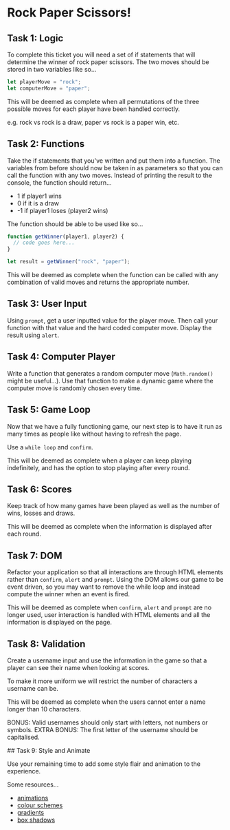 # Rock Paper Scissors!

## Task 1: Logic

To complete this ticket you will need a set of if statements that will determine the winner of rock paper scissors. The two moves should be stored in two variables like so...

```js
let playerMove = "rock";
let computerMove = "paper";
```

This will be deemed as complete when all permutations of the three possible moves for each player have been handled correctly.

e.g. rock vs rock is a draw, paper vs rock is a paper win, etc.

## Task 2: Functions

Take the if statements that you've written and put them into a function. The variables from before should now be taken in as parameters so that you can call the function with any two moves. Instead of printing the result to the console, the function should return...

- 1 if player1 wins
- 0 if it is a draw
- -1 if player1 loses (player2 wins)

The function should be able to be used like so...

```js
function getWinner(player1, player2) {
  // code goes here...
}

let result = getWinner("rock", "paper");
```

This will be deemed as complete when the function can be called with any combination of valid moves and returns the appropriate number.

## Task 3: User Input

Using `prompt`, get a user inputted value for the player move. Then call your function with that value and the hard coded computer move. Display the result using `alert`.

## Task 4: Computer Player

Write a function that generates a random computer move (`Math.random()` might be useful...). Use that function to make a dynamic game where the computer move is randomly chosen every time.

## Task 5: Game Loop

Now that we have a fully functioning game, our next step is to have it run as many times as people like without having to refresh the page.

Use a `while loop` and `confirm`.

This will be deemed as complete when a player can keep playing indefinitely, and has the option to stop playing after every round.

## Task 6: Scores

Keep track of how many games have been played as well as the number of wins, losses and draws.

This will be deemed as complete when the information is displayed after each round.

## Task 7: DOM

Refactor your application so that all interactions are through HTML elements rather than `confirm`, `alert` and `prompt`. Using the DOM allows our game to be event driven, so you may want to remove the while loop and instead compute the winner when an event is fired.

This will be deemed as complete when `confirm`, `alert` and `prompt` are no longer used, user interaction is handled with HTML elements and all the information is displayed on the page.

## Task 8: Validation

Create a username input and use the information in the game so that a player can see their name when looking at scores.

To make it more uniform we will restrict the number of characters a username can be.

This will be deemed as complete when the users cannot enter a name longer than 10 characters.

BONUS: Valid usernames should only start with letters, not numbers or symbols.
EXTRA BONUS: The first letter of the username should be capitalised.

## Task 9: Style and Animate

Use your remaining time to add some style flair and animation to the experience.

Some resources...

- [animations](https://animista.net/)
- [colour schemes](https://coolors.co/generate)
- [gradients](https://uigradients.com/)
- [box shadows](https://getcssscan.com/css-box-shadow-examples)
